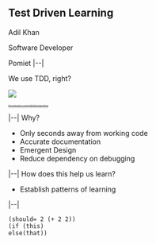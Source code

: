 ## Test Driven Learning

Adil Khan

Software Developer

Pomiet
|--|

We use TDD, right?

![](https://www.perforce.com/sites/default/files/images/tdd.png)

<cite style="font-size: 20%">https://www.perforce.com/sites/default/files/images/tdd.png</cite>

|--|
Why?
- Only seconds away from working code <!-- .element: class="fragment" data-fragment-index="1" -->
- Accurate documentation <!-- .element: class="fragment" data-fragment-index="2" -->
- Emergent Design <!-- .element: class="fragment" data-fragment-index="3" -->
- Reduce dependency on debugging <!-- .element: class="fragment" data-fragment-index="4" -->

|--|
How does this help us learn?
- Establish patterns of learning <!-- .element: class="fragment" data-fragment-index="1" -->

|--|
```
(should= 2 (+ 2 2))
(if (this)
else(that))
```
